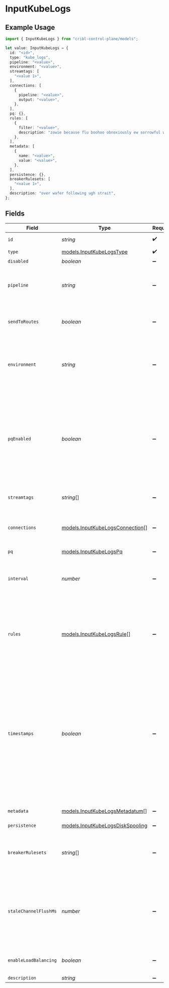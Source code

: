 # InputKubeLogs

## Example Usage

```typescript
import { InputKubeLogs } from "cribl-control-plane/models";

let value: InputKubeLogs = {
  id: "<id>",
  type: "kube_logs",
  pipeline: "<value>",
  environment: "<value>",
  streamtags: [
    "<value 1>",
  ],
  connections: [
    {
      pipeline: "<value>",
      output: "<value>",
    },
  ],
  pq: {},
  rules: [
    {
      filter: "<value>",
      description: "zowie because flu boohoo obnoxiously ew sorrowful whose aw",
    },
  ],
  metadata: [
    {
      name: "<value>",
      value: "<value>",
    },
  ],
  persistence: {},
  breakerRulesets: [
    "<value 1>",
  ],
  description: "over wafer following ugh strait",
};
```

## Fields

| Field                                                                                                                                                                                                                                                                                      | Type                                                                                                                                                                                                                                                                                       | Required                                                                                                                                                                                                                                                                                   | Description                                                                                                                                                                                                                                                                                |
| ------------------------------------------------------------------------------------------------------------------------------------------------------------------------------------------------------------------------------------------------------------------------------------------ | ------------------------------------------------------------------------------------------------------------------------------------------------------------------------------------------------------------------------------------------------------------------------------------------ | ------------------------------------------------------------------------------------------------------------------------------------------------------------------------------------------------------------------------------------------------------------------------------------------ | ------------------------------------------------------------------------------------------------------------------------------------------------------------------------------------------------------------------------------------------------------------------------------------------ |
| `id`                                                                                                                                                                                                                                                                                       | *string*                                                                                                                                                                                                                                                                                   | :heavy_check_mark:                                                                                                                                                                                                                                                                         | Unique ID for this input                                                                                                                                                                                                                                                                   |
| `type`                                                                                                                                                                                                                                                                                     | [models.InputKubeLogsType](../models/inputkubelogstype.md)                                                                                                                                                                                                                                 | :heavy_check_mark:                                                                                                                                                                                                                                                                         | N/A                                                                                                                                                                                                                                                                                        |
| `disabled`                                                                                                                                                                                                                                                                                 | *boolean*                                                                                                                                                                                                                                                                                  | :heavy_minus_sign:                                                                                                                                                                                                                                                                         | N/A                                                                                                                                                                                                                                                                                        |
| `pipeline`                                                                                                                                                                                                                                                                                 | *string*                                                                                                                                                                                                                                                                                   | :heavy_minus_sign:                                                                                                                                                                                                                                                                         | Pipeline to process data from this Source before sending it through the Routes                                                                                                                                                                                                             |
| `sendToRoutes`                                                                                                                                                                                                                                                                             | *boolean*                                                                                                                                                                                                                                                                                  | :heavy_minus_sign:                                                                                                                                                                                                                                                                         | Select whether to send data to Routes, or directly to Destinations.                                                                                                                                                                                                                        |
| `environment`                                                                                                                                                                                                                                                                              | *string*                                                                                                                                                                                                                                                                                   | :heavy_minus_sign:                                                                                                                                                                                                                                                                         | Optionally, enable this config only on a specified Git branch. If empty, will be enabled everywhere.                                                                                                                                                                                       |
| `pqEnabled`                                                                                                                                                                                                                                                                                | *boolean*                                                                                                                                                                                                                                                                                  | :heavy_minus_sign:                                                                                                                                                                                                                                                                         | Use a disk queue to minimize data loss when connected services block. See [Cribl Docs](https://docs.cribl.io/stream/persistent-queues) for PQ defaults (Cribl-managed Cloud Workers) and configuration options (on-prem and hybrid Workers).                                               |
| `streamtags`                                                                                                                                                                                                                                                                               | *string*[]                                                                                                                                                                                                                                                                                 | :heavy_minus_sign:                                                                                                                                                                                                                                                                         | Tags for filtering and grouping in @{product}                                                                                                                                                                                                                                              |
| `connections`                                                                                                                                                                                                                                                                              | [models.InputKubeLogsConnection](../models/inputkubelogsconnection.md)[]                                                                                                                                                                                                                   | :heavy_minus_sign:                                                                                                                                                                                                                                                                         | Direct connections to Destinations, and optionally via a Pipeline or a Pack                                                                                                                                                                                                                |
| `pq`                                                                                                                                                                                                                                                                                       | [models.InputKubeLogsPq](../models/inputkubelogspq.md)                                                                                                                                                                                                                                     | :heavy_minus_sign:                                                                                                                                                                                                                                                                         | N/A                                                                                                                                                                                                                                                                                        |
| `interval`                                                                                                                                                                                                                                                                                 | *number*                                                                                                                                                                                                                                                                                   | :heavy_minus_sign:                                                                                                                                                                                                                                                                         | Time, in seconds, between checks for new containers. Default is 15 secs.                                                                                                                                                                                                                   |
| `rules`                                                                                                                                                                                                                                                                                    | [models.InputKubeLogsRule](../models/inputkubelogsrule.md)[]                                                                                                                                                                                                                               | :heavy_minus_sign:                                                                                                                                                                                                                                                                         | Add rules to decide which Pods to collect logs from. Logs are collected if no rules are given or if all the rules' expressions evaluate to true.                                                                                                                                           |
| `timestamps`                                                                                                                                                                                                                                                                               | *boolean*                                                                                                                                                                                                                                                                                  | :heavy_minus_sign:                                                                                                                                                                                                                                                                         | For use when containers do not emit a timestamp, prefix each line of output with a timestamp. If you enable this setting, you can use the Kubernetes Logs Event Breaker and the kubernetes_logs Pre-processing Pipeline to remove them from the events after the timestamps are extracted. |
| `metadata`                                                                                                                                                                                                                                                                                 | [models.InputKubeLogsMetadatum](../models/inputkubelogsmetadatum.md)[]                                                                                                                                                                                                                     | :heavy_minus_sign:                                                                                                                                                                                                                                                                         | Fields to add to events from this input                                                                                                                                                                                                                                                    |
| `persistence`                                                                                                                                                                                                                                                                              | [models.InputKubeLogsDiskSpooling](../models/inputkubelogsdiskspooling.md)                                                                                                                                                                                                                 | :heavy_minus_sign:                                                                                                                                                                                                                                                                         | N/A                                                                                                                                                                                                                                                                                        |
| `breakerRulesets`                                                                                                                                                                                                                                                                          | *string*[]                                                                                                                                                                                                                                                                                 | :heavy_minus_sign:                                                                                                                                                                                                                                                                         | A list of event-breaking rulesets that will be applied, in order, to the input data stream                                                                                                                                                                                                 |
| `staleChannelFlushMs`                                                                                                                                                                                                                                                                      | *number*                                                                                                                                                                                                                                                                                   | :heavy_minus_sign:                                                                                                                                                                                                                                                                         | How long (in milliseconds) the Event Breaker will wait for new data to be sent to a specific channel before flushing the data stream out, as is, to the Pipelines                                                                                                                          |
| `enableLoadBalancing`                                                                                                                                                                                                                                                                      | *boolean*                                                                                                                                                                                                                                                                                  | :heavy_minus_sign:                                                                                                                                                                                                                                                                         | Load balance traffic across all Worker Processes                                                                                                                                                                                                                                           |
| `description`                                                                                                                                                                                                                                                                              | *string*                                                                                                                                                                                                                                                                                   | :heavy_minus_sign:                                                                                                                                                                                                                                                                         | N/A                                                                                                                                                                                                                                                                                        |